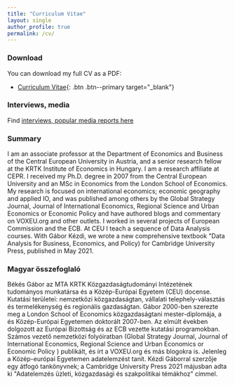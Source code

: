 ```yaml
---
title: "Curriculum Vitae"
layout: single
author_profile: true
permalink: /cv/
---
```


<!--
  Provide your CV as a downloadable PDF.  You can host the PDF in the
  `assets/pdf/` directory and link to it here.  Alternatively, if your CV is
  maintained elsewhere (e.g. on Dropbox or Google Drive) you can link to that
  external address.  This page also gives you the opportunity to summarise
  your education, positions and honours in plain text.
-->

### Download

You can download my full CV as a PDF:

- [Curriculum Vitae](/assets/pdf/CV_BekesGabor.pdf){: .btn .btn--primary target="_blank"}

### Interviews, media

Find [interviews, popular media reports here](/popular-press/) 


### Summary

I am an associate professor at the Department of Economics and Business of the Central European University in Austria, and a senior research fellow at the KRTK Institute of Economics in Hungary. I am a research affiliate at CEPR. I received my Ph.D. degree in 2007 from the Central European University and an MSc in Economics from the London School of Economics. My research is focused on international economics; economic geography and applied IO, and was published among others by the Global Strategy Journal, Journal of International Economics, Regional Science and Urban Economics or Economic Policy and have authored blogs and commentary on VOXEU.org and other outlets. I worked in several projects of European Commission and the ECB. At CEU I teach a sequence of Data Analysis courses. With Gábor Kézdi, we wrote a new comprehensive textbook "Data Analysis for Business, Economics, and Policy) for Cambridge University Press, published in May 2021. 


### Magyar összefoglaló

Békés Gábor az MTA KRTK Közgazdaságtudományi Intézetének tudományos munkatársa és a Közép-Európai Egyetem (CEU) docense. Kutatási területei: nemzetközi közgazdaságtan, vállalati telephely-választás és termelékenység és regionális gazdaságtan. Gábor 2000-ben szerezte meg a London School of Economics közgazdaságtani mester-diplomája, a és Közép-Európai Egyetemen doktorált 2007-ben. Az elmúlt években dolgozott az Európai Bizottság és az ECB vezette kutatási programokban. Számos vezető nemzetközi folyóiratban (Global Strategy Journal, Journal of International Economics, Regional Science and Urban Economics or Economic Policy ) publikált, és írt a VOXEU.org és más blogokra is. Jelenleg a Közép-európai Egyetemen adatelemzést tanít. Kézdi Gáborral szerzője egy átfogó tankönyvnek;  a Cambridge University Press 2021 májusban adta ki  "Adatelemzés üzleti, közgazdasági és szakpolitikai témákhoz" címmel. 